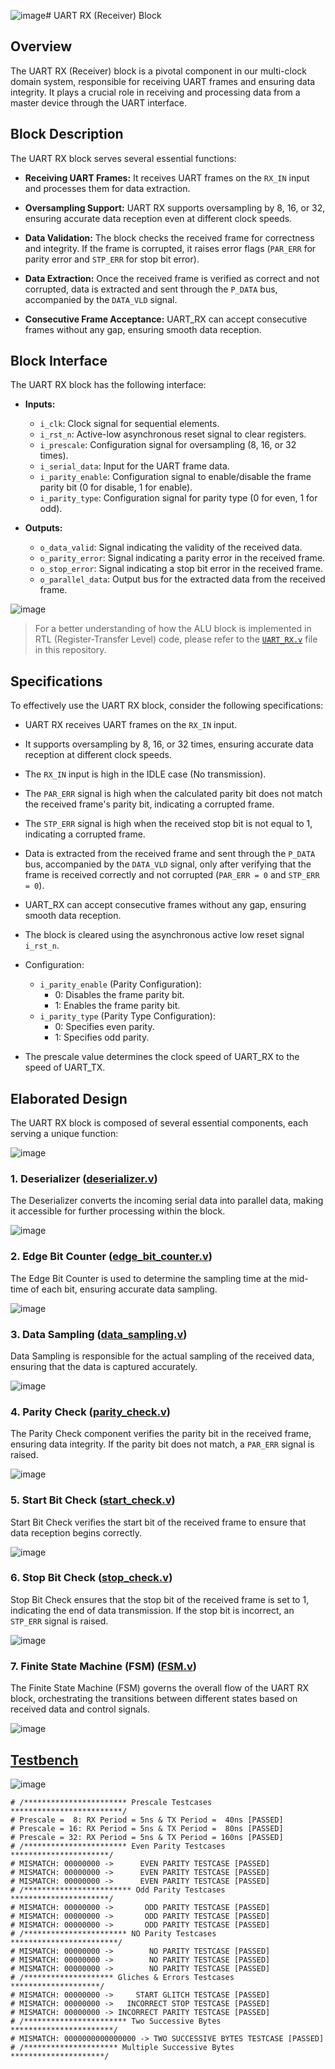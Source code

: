 ![image](https://github.com/AhmedAmrAbdellatif1/Multi-Clock-Domain-System/assets/140100601/a50c7619-3de0-4a76-9ccf-b0716aac4ac0)# UART RX (Receiver) Block

## Overview
The UART RX (Receiver) block is a pivotal component in our multi-clock domain system, responsible for receiving UART frames and ensuring data integrity. It plays a crucial role in receiving and processing data from a master device through the UART interface.

## Block Description
The UART RX block serves several essential functions:

- **Receiving UART Frames:** It receives UART frames on the `RX_IN` input and processes them for data extraction.

- **Oversampling Support:** UART RX supports oversampling by 8, 16, or 32, ensuring accurate data reception even at different clock speeds.

- **Data Validation:** The block checks the received frame for correctness and integrity. If the frame is corrupted, it raises error flags (`PAR_ERR` for parity error and `STP_ERR` for stop bit error).

- **Data Extraction:** Once the received frame is verified as correct and not corrupted, data is extracted and sent through the `P_DATA` bus, accompanied by the `DATA_VLD` signal.

- **Consecutive Frame Acceptance:** UART_RX can accept consecutive frames without any gap, ensuring smooth data reception.

## Block Interface
The UART RX block has the following interface:

- **Inputs:**
  - `i_clk`: Clock signal for sequential elements.
  - `i_rst_n`: Active-low asynchronous reset signal to clear registers.
  - `i_prescale`: Configuration signal for oversampling (8, 16, or 32 times).
  - `i_serial_data`: Input for the UART frame data.
  - `i_parity_enable`: Configuration signal to enable/disable the frame parity bit (0 for disable, 1 for enable).
  - `i_parity_type`: Configuration signal for parity type (0 for even, 1 for odd).

- **Outputs:**
  - `o_data_valid`: Signal indicating the validity of the received data.
  - `o_parity_error`: Signal indicating a parity error in the received frame.
  - `o_stop_error`: Signal indicating a stop bit error in the received frame.
  - `o_parallel_data`: Output bus for the extracted data from the received frame.
  
 ![image](https://github.com/AhmedAmrAbdellatif1/Multi-Clock-Domain-System/assets/140100601/81dea622-5264-48af-b763-43da86bb2410)

> For a better understanding of how the ALU block is implemented in RTL (Register-Transfer Level) code, please refer to the [`UART_RX.v`](./UART_RX.v) file in this repository.

## Specifications
To effectively use the UART RX block, consider the following specifications:

- UART RX receives UART frames on the `RX_IN` input.

- It supports oversampling by 8, 16, or 32 times, ensuring accurate data reception at different clock speeds.

- The `RX_IN` input is high in the IDLE case (No transmission).

- The `PAR_ERR` signal is high when the calculated parity bit does not match the received frame's parity bit, indicating a corrupted frame.

- The `STP_ERR` signal is high when the received stop bit is not equal to 1, indicating a corrupted frame.

- Data is extracted from the received frame and sent through the `P_DATA` bus, accompanied by the `DATA_VLD` signal, only after verifying that the frame is received correctly and not corrupted (`PAR_ERR = 0` and `STP_ERR = 0`).

- UART_RX can accept consecutive frames without any gap, ensuring smooth data reception.

- The block is cleared using the asynchronous active low reset signal `i_rst_n`.

- Configuration:
  - `i_parity_enable` (Parity Configuration):
    - 0: Disables the frame parity bit.
    - 1: Enables the frame parity bit.
  - `i_parity_type` (Parity Type Configuration):
    - 0: Specifies even parity.
    - 1: Specifies odd parity.

- The prescale value determines the clock speed of UART_RX to the speed of UART_TX.

## Elaborated Design
The UART RX block is composed of several essential components, each serving a unique function:

![image](https://github.com/AhmedAmrAbdellatif1/Multi-Clock-Domain-System/assets/140100601/770cb745-842c-40b8-8467-7777ac143f86)

### 1. Deserializer ([deserializer.v](./deserializer.v))
The Deserializer converts the incoming serial data into parallel data, making it accessible for further processing within the block.

![image](https://github.com/AhmedAmrAbdellatif1/Multi-Clock-Domain-System/assets/140100601/6caa323c-978d-4428-8193-aa0e57ca87fe)

### 2. Edge Bit Counter ([edge_bit_counter.v](./edge_bit_counter.v))
The Edge Bit Counter is used to determine the sampling time at the mid-time of each bit, ensuring accurate data sampling.

![image](https://github.com/AhmedAmrAbdellatif1/Multi-Clock-Domain-System/assets/140100601/8146708a-31a1-4bbf-8854-ad1ad2c37863)

### 3. Data Sampling ([data_sampling.v](./data_sampling.v))
Data Sampling is responsible for the actual sampling of the received data, ensuring that the data is captured accurately.

![image](https://github.com/AhmedAmrAbdellatif1/Multi-Clock-Domain-System/assets/140100601/bf634e67-29b9-4d28-8834-422bf6c312f0)

### 4. Parity Check ([parity_check.v](./parity_check.v))
The Parity Check component verifies the parity bit in the received frame, ensuring data integrity. If the parity bit does not match, a `PAR_ERR` signal is raised.

![image](https://github.com/AhmedAmrAbdellatif1/Multi-Clock-Domain-System/assets/140100601/3851e579-3328-47f5-88ad-cba65af039d7)

### 5. Start Bit Check ([start_check.v](./start_check.v))
Start Bit Check verifies the start bit of the received frame to ensure that data reception begins correctly.

![image](https://github.com/AhmedAmrAbdellatif1/Multi-Clock-Domain-System/assets/140100601/2c481d2e-d0be-4b55-a97d-0ae9a2e92299)

### 6. Stop Bit Check ([stop_check.v](./stop_check.v))
Stop Bit Check ensures that the stop bit of the received frame is set to 1, indicating the end of data transmission. If the stop bit is incorrect, an `STP_ERR` signal is raised.

![image](https://github.com/AhmedAmrAbdellatif1/Multi-Clock-Domain-System/assets/140100601/1f555bca-7fa4-4b46-811e-3118e8606ee7)

### 7. Finite State Machine (FSM) ([FSM.v](./FSM.v))
The Finite State Machine (FSM) governs the overall flow of the UART RX block, orchestrating the transitions between different states based on received data and control signals.

![image](https://github.com/AhmedAmrAbdellatif1/Multi-Clock-Domain-System/assets/140100601/d34060b6-3834-4e73-895f-5bc902084a36)

## [Testbench](./UART_RX_tb.v)

![image](https://github.com/AhmedAmrAbdellatif1/Multi-Clock-Domain-System/assets/140100601/96a602f0-0e24-40df-8d85-d0f30d61d1f3)

```
# /*********************** Prescale Testcases *************************/
# Prescale =  8: RX Period = 5ns & TX Period =  40ns [PASSED]
# Prescale = 16: RX Period = 5ns & TX Period =  80ns [PASSED]
# Prescale = 32: RX Period = 5ns & TX Period = 160ns [PASSED]
# /*********************** Even Parity Testcases **********************/
# MISMATCH: 00000000 ->      EVEN PARITY TESTCASE [PASSED]
# MISMATCH: 00000000 ->      EVEN PARITY TESTCASE [PASSED]
# MISMATCH: 00000000 ->      EVEN PARITY TESTCASE [PASSED]
# /************************ Odd Parity Testcases **********************/
# MISMATCH: 00000000 ->       ODD PARITY TESTCASE [PASSED]
# MISMATCH: 00000000 ->       ODD PARITY TESTCASE [PASSED]
# MISMATCH: 00000000 ->       ODD PARITY TESTCASE [PASSED]
# /*********************** NO Parity Testcases ************************/
# MISMATCH: 00000000 ->        NO PARITY TESTCASE [PASSED]
# MISMATCH: 00000000 ->        NO PARITY TESTCASE [PASSED]
# MISMATCH: 00000000 ->        NO PARITY TESTCASE [PASSED]
# /******************** Gliches & Errors Testcases ********************/
# MISMATCH: 00000000 ->     START GLITCH TESTCASE [PASSED]
# MISMATCH: 00000000 ->   INCORRECT STOP TESTCASE [PASSED]
# MISMATCH: 00000000 -> INCORRECT PARITY TESTCASE [PASSED]
# /*********************** Two Successive Bytes ***********************/
# MISMATCH: 0000000000000000 -> TWO SUCCESSIVE BYTES TESTCASE [PASSED]
# /********************* Multiple Successive Bytes *********************/
```
